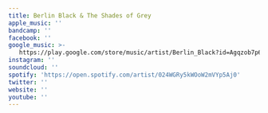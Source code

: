 ```yaml
---
title: Berlin Black & The Shades of Grey
apple_music: ''
bandcamp: ''
facebook: ''
google_music: >-
   https://play.google.com/store/music/artist/Berlin_Black?id=Agqzob7p6t7hjdaejzya2ir56pm
instagram: ''
soundcloud: ''
spotify: 'https://open.spotify.com/artist/024WGRy5kWOoW2mVYp5Aj0'
twitter: ''
website: ''
youtube: ''
---
```

